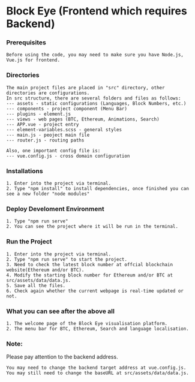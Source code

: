 

# Block Eye (Frontend which requires Backend)

### Prerequisites
```
Before using the code, you may need to make sure you have Node.js, Vue.js for frontend. 
```

### Directories
```
The main project files are placed in "src" directory, other directories are configurations.
In src structure, there are several folders and files as follows:
--- assets - static configurations (Languages, Block Numbers, etc.)
--- components - project component (Menu Bar)
--- plugins - element.js
--- views - web pages (BTC, Ethereum, Animations, Search)
--- APP.vue - project entry
--- element-variables.scss - general styles
--- main.js - peoject main file
--- router.js - routing paths
```
```
Also, one important config file is:
--- vue.config.js - cross domain configuration
```

### Installations
```
1. Enter into the project via terminal.
2. Type "npm install" to install dependencies, once finished you can see a new folder "node modules"
```

### Deploy Develoment Environment
```
1. Type "npm run serve"
2. You can see the project where it will be run in the terminal.
```

### Run the Project
```
1. Enter into the project via terminal.
2. Type "npm run serve" to start the project.
3. Need to check the latest block number at offcial blockchain website(Ethereum and/or BTC).
4. Modify the starting block number for Ethereum and/or BTC at src/assets/data/data.js.
5. Save all the files.
6. Check again whether the current webpage is real-time updated or not.
```

### What you can see after the above all
```
1. The welcome page of the Block Eye visualisation platform.
2. The menu bar for BTC, Ethereum, Search and language localisation.
```

### Note:
Please pay attention to the backend address.
```
You may need to change the backend target address at vue.config.js.
You may still need to change the baseURL at src/assets/data/data.js.
```
